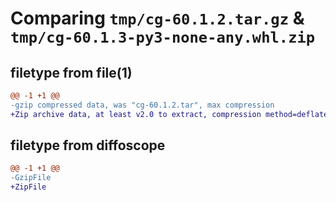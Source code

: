 # Comparing `tmp/cg-60.1.2.tar.gz` & `tmp/cg-60.1.3-py3-none-any.whl.zip`

## filetype from file(1)

```diff
@@ -1 +1 @@
-gzip compressed data, was "cg-60.1.2.tar", max compression
+Zip archive data, at least v2.0 to extract, compression method=deflate
```

## filetype from diffoscope

```diff
@@ -1 +1 @@
-GzipFile
+ZipFile
```

